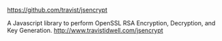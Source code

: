 https://github.com/travist/jsencrypt

A Javascript library to perform OpenSSL RSA Encryption, Decryption, and Key Generation. http://www.travistidwell.com/jsencrypt
